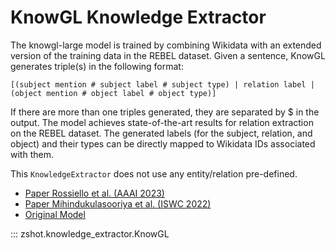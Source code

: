 # KnowGL Knowledge Extractor

The knowgl-large model is trained by combining Wikidata with an extended version of the training data in the REBEL dataset. Given a sentence, KnowGL generates triple(s) in the following format: 
```
[(subject mention # subject label # subject type) | relation label | (object mention # object label # object type)]
```
If there are more than one triples generated, they are separated by $ in the output. The model achieves state-of-the-art results for relation extraction on the REBEL dataset. The generated labels (for the subject, relation, and object) and their types can be directly mapped to Wikidata IDs associated with them.

This `KnowledgeExtractor` does not use any entity/relation pre-defined.

- [Paper Rossiello et al. (AAAI 2023)](https://arxiv.org/pdf/2210.13952.pdf)
- [Paper Mihindukulasooriya et al. (ISWC 2022)](https://arxiv.org/pdf/2207.05188.pdf)
- [Original Model](https://huggingface.co/ibm/knowgl-large)

::: zshot.knowledge_extractor.KnowGL